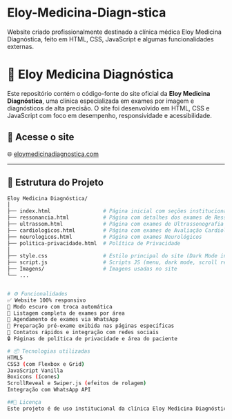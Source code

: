 # Eloy-Medicina-Diagn-stica
Website criado profissionalmente destinado a clínica médica Eloy Medicina Diagnóstica, feito em HTML, CSS, JavaScript e algumas funcionalidades externas.


# 💙 Eloy Medicina Diagnóstica

Este repositório contém o código-fonte do site oficial da **Eloy Medicina Diagnóstica**, uma clínica especializada em exames por imagem e diagnósticos de alta precisão. O site foi desenvolvido em HTML, CSS e JavaScript com foco em desempenho, responsividade e acessibilidade.

## 🔗 Acesse o site

🌐 [eloymedicinadiagnostica.com](https://eloymedicinadiagnostica.com)

---

## 📂 Estrutura do Projeto

```bash
Eloy Medicina Diagnóstica/
│
├── index.html                 # Página inicial com seções institucionais e serviços
├── ressonancia.html           # Página com detalhes dos exames de Ressonância Magnética
├── ultrassom.html             # Página com exames de Ultrassonografia
├── cardiologicos.html         # Página com exames de Avaliação Cardiológica
├── neurologicos.html          # Página com exames Neurológicos
├── politica-privacidade.html  # Política de Privacidade
│
├── style.css                  # Estilo principal do site (Dark Mode incluso)
├── script.js                  # Scripts JS (menu, dark mode, scroll reveal)
├── Imagens/                   # Imagens usadas no site
└── ...


# ⚙️ Funcionalidades
✅ Website 100% responsivo
🌙 Modo escuro com troca automática
🧪 Listagem completa de exames por área
📆 Agendamento de exames via WhatsApp
🧾 Preparação pré-exame exibida nas páginas específicas
💬 Contatos rápidos e integração com redes sociais
🔒 Páginas de política de privacidade e área do paciente

# 📦 Tecnologias utilizadas
HTML5
CSS3 (com Flexbox e Grid)
JavaScript Vanilla
Boxicons (ícones)
ScrollReveal e Swiper.js (efeitos de rolagem)
Integração com WhatsApp API

##📝 Licença
Este projeto é de uso institucional da clínica Eloy Medicina Diagnóstica. Distribuição comercial ou cópia sem autorização é proibida.
